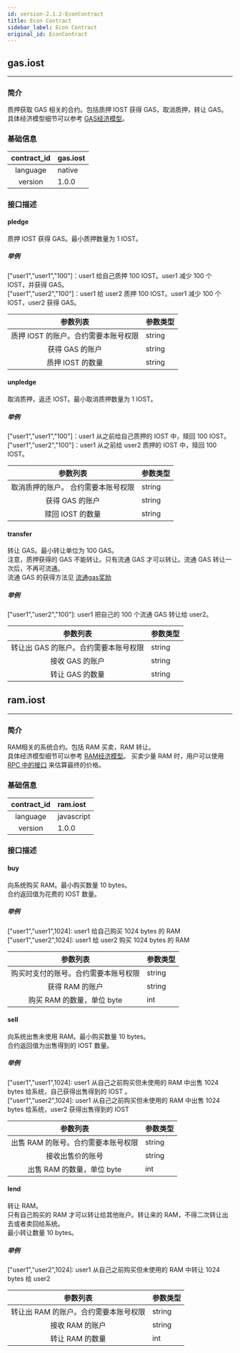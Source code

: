 ```yaml
---
id: version-2.1.2-EconContract
title: Econ Contract
sidebar_label: Econ Contract
original_id: EconContract
---
```


## gas.iost
---

### 简介
质押获取 GAS 相关的合约。包括质押 IOST 获得 GAS，取消质押，转让 GAS。   
具体经济模型细节可以参考 [GAS经济模型](2-intro-of-iost/Economic-model.md#gas奖励)。

### 基础信息
| contract_id | gas.iost |
| :----: | :------ |
| language | native |
| version | 1.0.0 |

### 接口描述

#### pledge
质押 IOST 获得 GAS。最小质押数量为 1 IOST。     
##### 举例
\["user1","user1","100"\]：user1 给自己质押 100 IOST。user1 减少 100 个 IOST，并获得 GAS。   
\["user1","user2","100"\]：user1 给 user2 质押 100 IOST。user1 减少 100 个 IOST，user2 获得 GAS。

| 参数列表 | 参数类型 |
| :----: | :------ |
| 质押 IOST 的账户。合约需要本账号权限 | string |
| 获得 GAS 的账户 | string |
| 质押 IOST 的数量 | string |

#### unpledge
取消质押，返还 IOST。最小取消质押数量为 1 IOST。      
##### 举例
\["user1","user1","100"\]：user1 从之前给自己质押的 IOST 中，赎回 100 IOST。
\["user1","user2","100"\]：user1 从之前给 user2 质押的 IOST 中，赎回 100 IOST。

| 参数列表 | 参数类型 |
| :----: | :------ |
| 取消质押的账户。 合约需要本账号权限| string |
| 获得 GAS 的账户 | string |
| 赎回 IOST 的数量 | string | 


#### transfer
转让 GAS。最小转让单位为 100 GAS。   
注意，质押获得的 GAS 不能转让。只有流通 GAS 才可以转让。流通 GAS 转让一次后，不再可流通。   
流通 GAS 的获得方法见 [流通gas奖励](../Economic-model.md#流通gas奖励)

##### 举例
\["user1","user2","100"\]: user1 把自己的 100 个流通 GAS 转让给 user2。
 

| 参数列表 | 参数类型 |
| :----: | :------ |
| 转让出 GAS 的账户。合约需要本账号权限 | string |
| 接收 GAS 的账户| string |
| 转让 GAS 的数量 | string |

## ram.iost
---
### 简介
RAM相关的系统合约。包括 RAM 买卖，RAM 转让。   
具体经济模型细节可以参考 [RAM经济模型](../Economic-model.md#资源)。
买卖少量 RAM 时，用户可以使用 [RPC 中的接口](6-reference/API.md#getraminfo) 来估算最终的价格。 

### 基础信息
| contract_id | ram.iost |
| :----: | :------ |
| language | javascript |
| version | 1.0.0 |

### 接口描述

#### buy
向系统购买 RAM。最小购买数量 10 bytes。   
合约返回值为花费的 IOST 数量。
##### 举例
\["user1","user1",1024\]:  user1 给自己购买 1024 bytes 的 RAM
\["user1","user2",1024\]:  user1 给 user2 购买 1024 bytes 的 RAM

| 参数列表 | 参数类型 |
| :----: | :------ |
| 购买时支付的账号。合约需要本账号权限 | string |
| 获得 RAM 的账户| string |
| 购买 RAM 的数量，单位 byte | int |

#### sell
向系统出售未使用 RAM。最小购买数量 10 bytes。  
合约返回值为出售得到的 IOST 数量。
##### 举例
\["user1","user1",1024\]:  user1 从自己之前购买但未使用的 RAM 中出售 1024 bytes 给系统，自己获得出售得到的 IOST
。  
\["user1","user2",1024\]:  user1 从自己之前购买但未使用的 RAM 中出售 1024 bytes 给系统，user2 获得出售得到的 IOST

| 参数列表 | 参数类型 |
| :----: | :------ |
| 出售 RAM 的账号。合约需要本账号权限 | string |
| 接收出售价的账号 | string |
| 出售 RAM 的数量，单位 byte | int |

#### lend
转让 RAM。    
只有自己购买的 RAM 才可以转让给其他账户。转让来的 RAM，不得二次转让出去或者卖回给系统。   
最小转让数量 10 bytes。  
##### 举例
\["user1","user2",1024\]: user1 从自己之前购买但未使用的 RAM 中转让 1024 bytes 给  user2

| 参数列表 | 参数类型 |
| :----: | :------ |
| 转让出 RAM 的账户。合约需要本账号权限 | string |
| 接收 RAM 的账户| string |
| 转让 RAM 的数量 | int |


